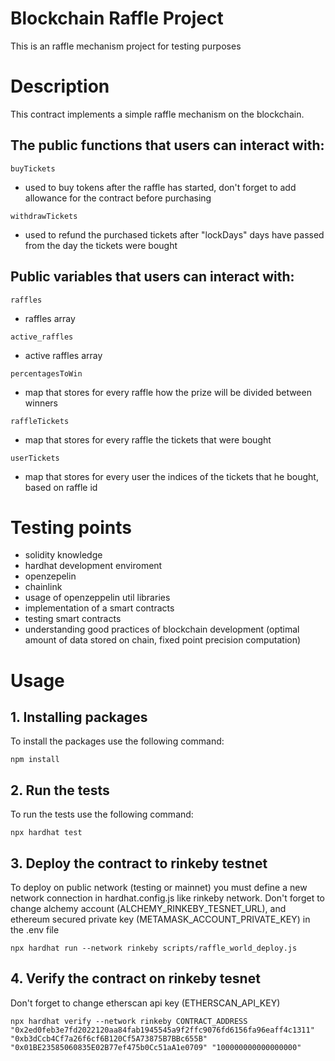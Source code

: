 # Blockchain Raffle Project

This is an raffle mechanism project for testing purposes

# Description
This contract implements a simple raffle mechanism on the blockchain.

## The public functions that users can interact with:
```shell
buyTickets 
``` 
- used to buy tokens after the raffle has started, don't forget to add allowance for the contract before purchasing
```shell
withdrawTickets
``` 
- used to refund the purchased tickets after "lockDays" days have passed from the day the tickets were bought

## Public variables that users can interact with:
```shell
raffles
```
- raffles array
```shell
active_raffles
```
- active raffles array
```shell
percentagesToWin
```
- map that stores for every raffle how the prize will be divided between winners
```shell
raffleTickets
```
- map that stores for every raffle the tickets that were bought
```shell
userTickets
```
- map that stores for every user the indices of the tickets that he bought, based on raffle id
# Testing points
* solidity knowledge
* hardhat development enviroment
* openzepelin
* chainlink
* usage of openzeppelin util libraries
* implementation of a smart contracts
* testing smart contracts
* understanding good practices of blockchain development (optimal amount of data stored on chain, fixed point precision computation)

# Usage

## 1. Installing packages
To install the packages use the following command:
```shell
npm install
```

## 2. Run the tests
To run the tests use the following command:
```shell
npx hardhat test
```
## 3. Deploy the contract to rinkeby testnet
To deploy on public network (testing or mainnet) you must define a new network connection in hardhat.config.js like rinkeby network. Don't forget to change alchemy account (ALCHEMY_RINKEBY_TESNET_URL), and ethereum secured private key (METAMASK_ACCOUNT_PRIVATE_KEY) in the .env file

```shell
npx hardhat run --network rinkeby scripts/raffle_world_deploy.js
```

## 4. Verify the contract on rinkeby tesnet
Don't forget to change etherscan api key (ETHERSCAN_API_KEY)
```shell
npx hardhat verify --network rinkeby CONTRACT_ADDRESS  "0x2ed0feb3e7fd2022120aa84fab1945545a9f2ffc9076fd6156fa96eaff4c1311" "0xb3dCcb4Cf7a26f6cf6B120Cf5A73875B7BBc655B" "0x01BE23585060835E02B77ef475b0Cc51aA1e0709" "100000000000000000" 
```
